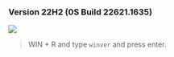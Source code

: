 ### **Version 22H2 (0S Build 22621.1635)**

<img src="/assets/winver.png">

> WIN + R and type `winver` and press enter.
